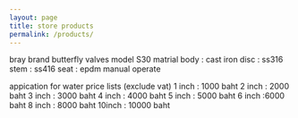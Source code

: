 ```yaml
---
layout: page
title: store products
permalink: /products/
---
```

bray brand
butterfly valves
model S30
matrial
body : cast iron
disc : ss316
stem : ss416
seat : epdm
manual operate

appication for water
price lists (exclude vat)
1 inch : 1000 baht
2 inch : 2000 baht
3 inch : 3000 baht
4 inch : 4000 baht
5 inch : 5000 baht
6 inch :6000 baht
8 inch : 8000 baht
10inch : 10000 baht
